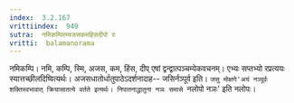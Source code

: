 ```yaml
---
index:  3.2.167
vrittiindex:  949
sutra:  नमिकम्पिरम्यजसकमहिसदीपो रः
vritti:  balamanorama 
---
```


नमिकम्पि। नमि, कम्पि, स्मि, अजस, कम, हिंस, दीप् एषां द्वन्द्वात्पञ्चम्येकवचनम्। एभ्यः सप्तभ्यो रप्रत्ययः स्यात्तच्छीलदिष्वित्यर्थः। अजसधातोर्धातुपाठेऽदर्शनादाह-- जसिर्नञ्पूर्व इति। `जसु मोक्षणे'अयं नञ्पूर्वः शक्तिस्वभावात् क्रियासातत्ये वर्तते इत्यर्थः। निपातनाद्धातुना नञः समासे `नलोपो नञः' इति नलोपः। 

